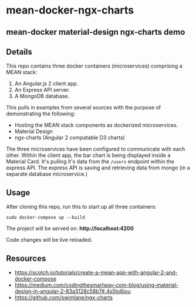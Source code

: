 # mean-docker-ngx-charts
<h2>mean-docker material-design ngx-charts demo</h2>

## Details

This repo contains three docker containers (microservices) comprising a MEAN stack:
  1. An Angular.js 2 client app.
  2. An Express API server.
  3. A MongoDB database.

This pulls in examples from several sources with the purpose of demonstrating the following:
  - Hosting the MEAN stack components as dockerized microservices.
  - Material Design
  - ngx-charts (Angular 2 compatable D3 charts)

The three microservices have been configured to communicate with each other.
Within the client app, the bar chart is being displayed inside a Material Card.  It's pulling it's data from the `/users` endpoint within the express API.  The express API is saving and retrieving data from mongo (in a separate database microservice.)

## Usage

After cloning this repo, run this to start up all three containers:

`sudo docker-compose up --build`

The project will be served on: **http://localhost:4200**

Code changes will be live reloaded.

## Resources
  - https://scotch.io/tutorials/create-a-mean-app-with-angular-2-and-docker-compose
  - https://medium.com/codingthesmartway-com-blog/using-material-design-in-angular-2-83a3128c58b7#.4s5to6iou
  - https://github.com/swimlane/ngx-charts
